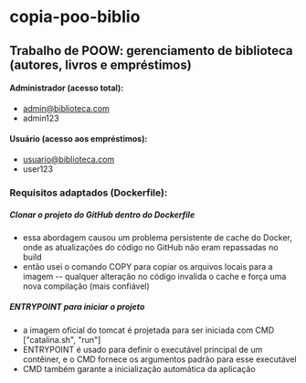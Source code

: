 # copia-poo-biblio
## Trabalho de POOW: gerenciamento de biblioteca (autores, livros e empréstimos)

#### Administrador (acesso total):
- admin@biblioteca.com
- admin123

#### Usuário (acesso aos empréstimos):
- usuario@biblioteca.com
- user123

### Requisitos adaptados (Dockerfile):
##### Clonar o projeto do GitHub dentro do Dockerfile
- essa abordagem causou um problema persistente de cache do Docker, onde as atualizações do código no GitHub não eram repassadas no build
- então usei o comando COPY para copiar os arquivos locais para a imagem -- qualquer alteração no código invalida o cache e força uma nova compilação (mais confiável)

##### ENTRYPOINT para iniciar o projeto
- a imagem oficial do tomcat é projetada para ser iniciada com CMD ["catalina.sh", "run"]
- ENTRYPOINT é usado para definir o executável principal de um contêiner, e o CMD fornece os argumentos padrão para esse executável 
- CMD também garante a inicialização automática da aplicação
